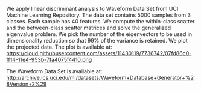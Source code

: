 We apply linear discriminant analysis to Waveform Data Set from UCI Machine Learning Repository. 
The data set contains 5000 samples from 3 classes. Each sample has 40 features. We compute the within-class scatter
and the between-class scatter matrices and solve the generalized eigenvalue problem. 
We pick the number of the eigenvectors to be used in dimensionality reduction so that 99% of 
the variance is retained. We plot the projected data. The plot is available at: 
https://cloud.githubusercontent.com/assets/11430119/7736742/07fd86c0-ff14-11e4-953b-7fa4075f4410.png

The Waveform Data Set is available at:
http://archive.ics.uci.edu/ml/datasets/Waveform+Database+Generator+%28Version+2%29
